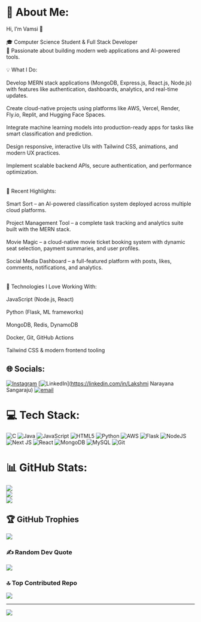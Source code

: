 # 💫 About Me:
Hi, I’m Vamsi 👋<br><br>🎓 Computer Science Student & Full Stack Developer<br>🚀 Passionate about building modern web applications and AI-powered tools.<br><br>💡 What I Do:<br><br>Develop MERN stack applications (MongoDB, Express.js, React.js, Node.js) with features like authentication, dashboards, analytics, and real-time updates.<br><br>Create cloud-native projects using platforms like AWS, Vercel, Render, Fly.io, Replit, and Hugging Face Spaces.<br><br>Integrate machine learning models into production-ready apps for tasks like smart classification and prediction.<br><br>Design responsive, interactive UIs with Tailwind CSS, animations, and modern UX practices.<br><br>Implement scalable backend APIs, secure authentication, and performance optimization.<br><br><br>🌟 Recent Highlights:<br><br>Smart Sort – an AI-powered classification system deployed across multiple cloud platforms.<br><br>Project Management Tool – a complete task tracking and analytics suite built with the MERN stack.<br><br>Movie Magic – a cloud-native movie ticket booking system with dynamic seat selection, payment summaries, and user profiles.<br><br>Social Media Dashboard – a full-featured platform with posts, likes, comments, notifications, and analytics.<br><br><br>🔧 Technologies I Love Working With:<br><br>JavaScript (Node.js, React)<br><br>Python (Flask, ML frameworks)<br><br>MongoDB, Redis, DynamoDB<br><br>Docker, Git, GitHub Actions<br><br>Tailwind CSS & modern frontend tooling<br>


## 🌐 Socials:
[![Instagram](https://img.shields.io/badge/Instagram-%23E4405F.svg?logo=Instagram&logoColor=white)](https://instagram.com/vamsi_sangaraju) [![LinkedIn](https://img.shields.io/badge/LinkedIn-%230077B5.svg?logo=linkedin&logoColor=white)](https://linkedin.com/in/Lakshmi Narayana Sangaraju) [![email](https://img.shields.io/badge/Email-D14836?logo=gmail&logoColor=white)](mailto:sangarajuvamsi6@gmail.com) 

# 💻 Tech Stack:
![C](https://img.shields.io/badge/c-%2300599C.svg?style=plastic&logo=c&logoColor=white) ![Java](https://img.shields.io/badge/java-%23ED8B00.svg?style=plastic&logo=openjdk&logoColor=white) ![JavaScript](https://img.shields.io/badge/javascript-%23323330.svg?style=plastic&logo=javascript&logoColor=%23F7DF1E) ![HTML5](https://img.shields.io/badge/html5-%23E34F26.svg?style=plastic&logo=html5&logoColor=white) ![Python](https://img.shields.io/badge/python-3670A0?style=plastic&logo=python&logoColor=ffdd54) ![AWS](https://img.shields.io/badge/AWS-%23FF9900.svg?style=plastic&logo=amazon-aws&logoColor=white) ![Flask](https://img.shields.io/badge/flask-%23000.svg?style=plastic&logo=flask&logoColor=white) ![NodeJS](https://img.shields.io/badge/node.js-6DA55F?style=plastic&logo=node.js&logoColor=white) ![Next JS](https://img.shields.io/badge/Next-black?style=plastic&logo=next.js&logoColor=white) ![React](https://img.shields.io/badge/react-%2320232a.svg?style=plastic&logo=react&logoColor=%2361DAFB) ![MongoDB](https://img.shields.io/badge/MongoDB-%234ea94b.svg?style=plastic&logo=mongodb&logoColor=white) ![MySQL](https://img.shields.io/badge/mysql-4479A1.svg?style=plastic&logo=mysql&logoColor=white) ![Git](https://img.shields.io/badge/git-%23F05033.svg?style=plastic&logo=git&logoColor=white)
# 📊 GitHub Stats:
![](https://github-readme-stats.vercel.app/api?username=vamsi746&theme=ambient_gradient&hide_border=false&include_all_commits=false&count_private=false)<br/>
![](https://nirzak-streak-stats.vercel.app/?user=vamsi746&theme=ambient_gradient&hide_border=false)<br/>
![](https://github-readme-stats.vercel.app/api/top-langs/?username=vamsi746&theme=ambient_gradient&hide_border=false&include_all_commits=false&count_private=false&layout=compact)

## 🏆 GitHub Trophies
![](https://github-profile-trophy.vercel.app/?username=vamsi746&theme=transparent&no-frame=false&no-bg=true&margin-w=4)

### ✍ Random Dev Quote
![](https://quotes-github-readme.vercel.app/api?type=horizontal&theme=radical)

### 🔝 Top Contributed Repo
![](https://github-contributor-stats.vercel.app/api?username=vamsi746&limit=5&theme=ambient_gradient&combine_all_yearly_contributions=true)

---
[![](https://visitcount.itsvg.in/api?id=vamsi746&icon=4&color=0)](https://visitcount.itsvg.in)

<!-- Proudly created with GPRM ( https://gprm.itsvg.in ) -->
